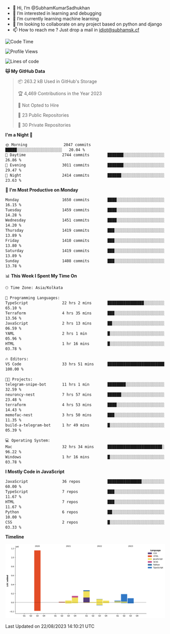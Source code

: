 - 👋 Hi, I’m @SubhamKumarSadhukhan
- 👀 I’m interested in learning and debugging
- 🌱 I’m currently learning machine learning
- 💞️ I’m looking to collaborate on any project based on python and django
- 📫 How to reach me ?
      Just drop a mail in idiot@subhamsk.cf

<!---
SubhamKumarSadhukhan/SubhamKumarSadhukhan is a ✨ special ✨ repository because its `README.md` (this file) appears on your GitHub profile.
You can click the Preview link to take a look at your changes.
--->


<!--START_SECTION:waka-->
![Code Time](http://img.shields.io/badge/Code%20Time-1%2C477%20hrs%2017%20mins-blue)

![Profile Views](http://img.shields.io/badge/Profile%20Views-0-blue)

![Lines of code](https://img.shields.io/badge/From%20Hello%20World%20I%27ve%20Written-2.0%20million%20lines%20of%20code-blue)

**🐱 My GitHub Data** 

> 📦 263.2 kB Used in GitHub's Storage 
 > 
> 🏆 4,469 Contributions in the Year 2023
 > 
> 🚫 Not Opted to Hire
 > 
> 📜 23 Public Repositories 
 > 
> 🔑 30 Private Repositories 
 > 
**I'm a Night 🦉** 

```text
🌞 Morning                2047 commits        █████░░░░░░░░░░░░░░░░░░░░   20.04 % 
🌆 Daytime                2744 commits        ███████░░░░░░░░░░░░░░░░░░   26.86 % 
🌃 Evening                3011 commits        ███████░░░░░░░░░░░░░░░░░░   29.47 % 
🌙 Night                  2414 commits        ██████░░░░░░░░░░░░░░░░░░░   23.63 % 
```
📅 **I'm Most Productive on Monday** 

```text
Monday                   1650 commits        ████░░░░░░░░░░░░░░░░░░░░░   16.15 % 
Tuesday                  1459 commits        ████░░░░░░░░░░░░░░░░░░░░░   14.28 % 
Wednesday                1451 commits        ████░░░░░░░░░░░░░░░░░░░░░   14.20 % 
Thursday                 1419 commits        ███░░░░░░░░░░░░░░░░░░░░░░   13.89 % 
Friday                   1410 commits        ███░░░░░░░░░░░░░░░░░░░░░░   13.80 % 
Saturday                 1419 commits        ███░░░░░░░░░░░░░░░░░░░░░░   13.89 % 
Sunday                   1408 commits        ███░░░░░░░░░░░░░░░░░░░░░░   13.78 % 
```


📊 **This Week I Spent My Time On** 

```text
🕑︎ Time Zone: Asia/Kolkata

💬 Programming Languages: 
TypeScript               22 hrs 2 mins       ████████████████░░░░░░░░░   65.10 % 
Terraform                4 hrs 35 mins       ███░░░░░░░░░░░░░░░░░░░░░░   13.56 % 
JavaScript               2 hrs 13 mins       ██░░░░░░░░░░░░░░░░░░░░░░░   06.59 % 
YAML                     2 hrs 1 min         █░░░░░░░░░░░░░░░░░░░░░░░░   05.96 % 
HTML                     1 hr 16 mins        █░░░░░░░░░░░░░░░░░░░░░░░░   03.78 % 

🔥 Editors: 
VS Code                  33 hrs 51 mins      █████████████████████████   100.00 % 

🐱‍💻 Projects: 
telegram-snipe-bot       11 hrs 1 min        ████████░░░░░░░░░░░░░░░░░   32.59 % 
neuroncy-nest            7 hrs 57 mins       ██████░░░░░░░░░░░░░░░░░░░   23.48 % 
terraform                4 hrs 53 mins       ████░░░░░░░░░░░░░░░░░░░░░   14.43 % 
memofac-nest             3 hrs 50 mins       ███░░░░░░░░░░░░░░░░░░░░░░   11.35 % 
build-a-telegram-bot     1 hr 49 mins        █░░░░░░░░░░░░░░░░░░░░░░░░   05.39 % 

💻 Operating System: 
Mac                      32 hrs 34 mins      ████████████████████████░   96.22 % 
Windows                  1 hr 16 mins        █░░░░░░░░░░░░░░░░░░░░░░░░   03.78 % 
```

**I Mostly Code in JavaScript** 

```text
JavaScript               36 repos            ███████████████░░░░░░░░░░   60.00 % 
TypeScript               7 repos             ███░░░░░░░░░░░░░░░░░░░░░░   11.67 % 
HTML                     7 repos             ███░░░░░░░░░░░░░░░░░░░░░░   11.67 % 
Python                   6 repos             ██░░░░░░░░░░░░░░░░░░░░░░░   10.00 % 
CSS                      2 repos             █░░░░░░░░░░░░░░░░░░░░░░░░   03.33 % 
```



**Timeline**

![Lines of Code chart](https://raw.githubusercontent.com/SubhamKumarSadhukhan/SubhamKumarSadhukhan/main/assets/bar_graph.png)


 Last Updated on 22/08/2023 14:10:21 UTC
<!--END_SECTION:waka-->
